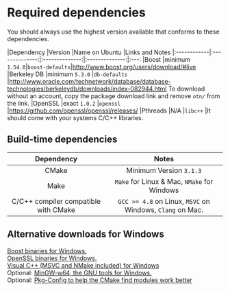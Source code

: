 Required dependencies
======
You should always use the highest version available that conforms to these dependencies.

|Dependency   |Version         |Name on Ubuntu  |Links and Notes
|:------------|:--------------:|:--------------:|:--------------:|:---:
|Boost        |minimum `1.54.0`|`boost-defaults`|http://www.boost.org/users/download/#live
|Berkeley DB  |minimum `5.3.0` |`db-defaults`   |http://www.oracle.com/technetwork/database/database-technologies/berkeleydb/downloads/index-082944.html To download without an account, copy the package download link and remove `otn/` from the link.
|OpenSSL      |exact `1.0.2`   |`openssl`       |https://github.com/openssl/openssl/releases/
|Pthreads     |N/A             |`libc++`        |It should come with your systems C/C++ libraries.

Build-time dependencies
---
Dependency                                    |Notes
:--------------------------------------------:|:---:
CMake                                         |Minimum Version `3.1.3`
Make                                          |`Make` for Linux & Mac, `NMake` for Windows
C/C++ compiler compatible with CMake          |`GCC >= 4.8` on Linux, `MSVC` on Windows, `Clang` on Mac.

Alternative downloads for Windows
---
[Boost binaries for Windows.](https://sourceforge.net/projects/boost/files/boost-binaries/)  
[OpenSSL binaries for Windows.](https://slproweb.com/products/Win32OpenSSL.html)  
[Visual C++ (MSVC and NMake included) for Windows](https://blogs.msdn.microsoft.com/vcblog/2017/03/07/msvc-the-best-choice-for-windows/)  
Optional: [MinGW-w64, the GNU tools for Windows.](http://mingw-w64.org)   
Optional: [Pkg-Config to help the CMake find modules work better](https://www.freedesktop.org/wiki/Software/pkg-config/)
